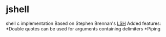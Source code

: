 # jshell
shell c implementation
Based on Stephen Brennan's [LSH](github.com/brenns10/lsh/)
Added features:
*Double quotes can be used for arguments containing delimiters
*Piping
